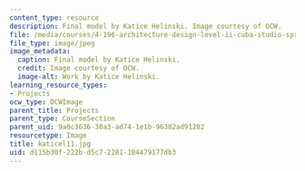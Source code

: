 ```yaml
---
content_type: resource
description: Final model by Katice Helinski. Image courtesy of OCW.
file: /media/courses/4-196-architecture-design-level-ii-cuba-studio-spring-2004/d115b30f222bd5c72281184479177db3_katicel11.jpg
file_type: image/jpeg
image_metadata:
  caption: Final model by Katice Helinski.
  credit: Image courtesy of OCW.
  image-alt: Work by Katice Helinski.
learning_resource_types:
- Projects
ocw_type: OCWImage
parent_title: Projects
parent_type: CourseSection
parent_uid: 9a0c3636-30a3-ad74-1e1b-96382ad91282
resourcetype: Image
title: katicel11.jpg
uid: d115b30f-222b-d5c7-2281-184479177db3
---
```

